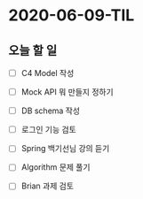 # 2020-06-09-TIL

## 오늘 할 일

- [ ] C4 Model 작성
- [ ] Mock API 뭐 만들지 정하기
- [ ] DB schema 작성
- [ ] 로그인 기능 검토
- [ ] Spring 백기선님 강의 듣기
- [ ] Algorithm 문제 풀기
- [ ] Brian 과제 검토


